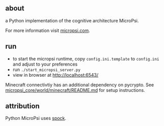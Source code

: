 about
-----
a Python implementation of the cognitive architecture MicroPsi.

For more information visit [micropsi.com](http://www.micropsi.com).


run
-----
* to start the micropsi runtime, copy `config.ini.template` to `config.ini` and adjust to your preferences
* run `./start_micropsi_server.py`
* view in browser at [http://localhost:6543/](http://localhost:6543/)

Minecraft connectivtiy has an additional dependency on pycrypto.
See [micropsi_core/world/minecraft/README.md](/micropsi_core/world/minecraft/README.md) for setup instructions.


attribution
-----
Python MicroPsi uses [spock](https://github.com/nickelpro/spock).